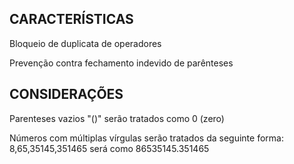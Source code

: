 CARACTERÍSTICAS
---------------

Bloqueio de duplicata de operadores

Prevenção contra fechamento indevido de parênteses

CONSIDERAÇÕES
-------------

Parenteses vazios "()" serão tratados como 0 (zero)

Números com múltiplas vírgulas serão tratados da seguinte forma:
	8,65,35145,351465 será como 86535145.351465
